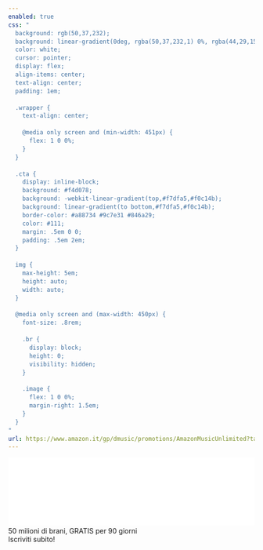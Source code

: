 ```yaml
---
enabled: true
css: "
  background: rgb(50,37,232);
  background: linear-gradient(0deg, rgba(50,37,232,1) 0%, rgba(44,29,155,1) 100%);
  color: white;
  cursor: pointer;
  display: flex;
  align-items: center;
  text-align: center;
  padding: 1em;

  .wrapper {
    text-align: center;

    @media only screen and (min-width: 451px) {
      flex: 1 0 0%;
    }
  }

  .cta {
    display: inline-block;
    background: #f4d078;
    background: -webkit-linear-gradient(top,#f7dfa5,#f0c14b);
    background: linear-gradient(to bottom,#f7dfa5,#f0c14b);
    border-color: #a88734 #9c7e31 #846a29;
    color: #111;
    margin: .5em 0 0;
    padding: .5em 2em;
  }

  img {
    max-height: 5em;
    height: auto;
    width: auto;
  }

  @media only screen and (max-width: 450px) {
    font-size: .8rem;

    .br {
      display: block;
      height: 0;
      visibility: hidden;
    }

    .image {
      flex: 1 0 0%;
      margin-right: 1.5em;
    }
  }
"
url: https://www.amazon.it/gp/dmusic/promotions/AmazonMusicUnlimited?tag=motovia-21
---
```

<div class="image wrapper">
  <img src="./amazon-music-unlimited.png">
</div>
<div class="text wrapper">
  <div class="subtitle">
    50 milioni di brani<span class="br">,</span>
    GRATIS per 90 giorni
  </div>
  <div class="cta">Iscriviti subito!</div>
</div>
